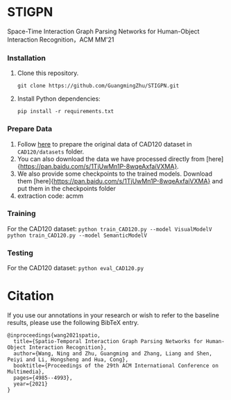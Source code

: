 # STIGPN
Space-Time Interaction Graph Parsing Networks for Human-Object Interaction Recognition，ACM MM'21
### Installation
1. Clone this repository.   
    ```
    git clone https://github.com/GuangmingZhu/STIGPN.git
    ```
  
2. Install Python dependencies:   
    ```
    pip install -r requirements.txt
    ```
### Prepare Data
1. Follow [here](https://github.com/praneeth11009/LIGHTEN-Learning-Interactions-with-Graphs-and-Hierarchical-TEmporal-Networks-for-HOI) to prepare the original data of CAD120 dataset in `CAD120/datasets` folder.
2. You can also download the data we have processed directly from [here]{https://pan.baidu.com/s/1TjUwMn1P-8wqeAxfaiVXMA}.
3. We also provide some checkpoints to the trained models. Download them [here]{https://pan.baidu.com/s/1TjUwMn1P-8wqeAxfaiVXMA} and put them in the checkpoints folder
4. extraction code: acmm
### Training
For the CAD120 dataset:
    ```
        python train_CAD120.py --model VisualModelV
    ```
    ```
        python train_CAD120.py --model SemanticModelV 
    ```

### Testing
For the CAD120 dataset:
    ```
        python eval_CAD120.py
    ```
# Citation
If you use our annotations in your research or wish to refer to the baseline results, please use the following BibTeX entry.
```
@inproceedings{wang2021spatio,
  title={Spatio-Temporal Interaction Graph Parsing Networks for Human-Object Interaction Recognition},
  author={Wang, Ning and Zhu, Guangming and Zhang, Liang and Shen, Peiyi and Li, Hongsheng and Hua, Cong},
  booktitle={Proceedings of the 29th ACM International Conference on Multimedia},
  pages={4985--4993},
  year={2021}
}
```
